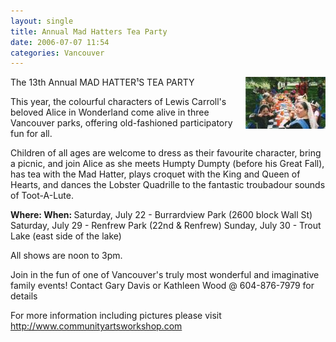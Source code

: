 ```yaml
---
layout: single
title: Annual Mad Hatters Tea Party
date: 2006-07-07 11:54
categories: Vancouver
---
```

<img src="/public/uploads/2006/07/mad-tea-party-with-queen-2.thumbnail.jpg" id="image24" alt="Annual Mad Hatters Tea Party" align="right" />

The 13th Annual
MAD HATTER¹S TEA PARTY

This year, the colourful characters of Lewis Carroll's beloved Alice in Wonderland come alive in three Vancouver parks, offering old-fashioned participatory fun for all.

Children of all ages are welcome to dress as their favourite character, bring a picnic, and join Alice as she meets Humpty Dumpty (before his Great Fall), has tea with the Mad Hatter, plays croquet with the King and Queen of Hearts, and dances the Lobster Quadrille to the fantastic troubadour sounds of Toot-A-Lute.

<strong>Where: When: </strong>
Saturday, July 22 - Burrardview Park (2600 block Wall St)
Saturday, July 29 - Renfrew Park (22nd &amp; Renfrew)
Sunday, July 30 - Trout Lake (east side of the lake)

All shows are noon to 3pm.

Join in the fun of one of Vancouver's truly most wonderful and imaginative family events!
Contact Gary Davis or Kathleen Wood @ 604-876-7979 for details

For more information including pictures please visit
<a href="http://www.communityartsworkshop.com">http://www.communityartsworkshop.com</a>
